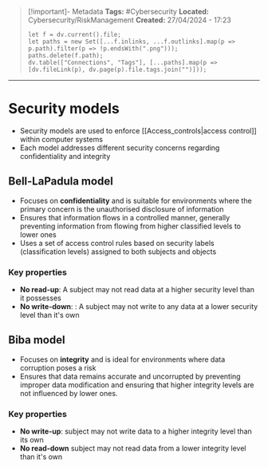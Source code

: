 > [!important]- Metadata
> **Tags:** #Cybersecurity 
> **Located:** Cybersecurity/RiskManagement
> **Created:** 27/04/2024 - 17:23
> ```dataviewjs
> let f = dv.current().file;
> let paths = new Set([...f.inlinks, ...f.outlinks].map(p => p.path).filter(p => !p.endsWith(".png")));
> paths.delete(f.path);
> dv.table(["Connections", "Tags"], [...paths].map(p => [dv.fileLink(p), dv.page(p).file.tags.join("")]));
> ```

___
# Security models
- Security models are used to enforce [[Access_controls|access control]] within computer systems
- Each model addresses different security concerns regarding confidentiality and integrity
## Bell-LaPadula model
- Focuses on **confidentiality** and is suitable for environments where the primary concern is the unauthorised disclosure of information
- Ensures that information flows in a controlled manner, generally preventing information from flowing from higher classified levels to lower ones
-  Uses a set of access control rules based on security labels (classification levels) assigned to both subjects and objects
### Key properties
- **No read-up**: A subject may not read data at a higher security level than it possesses
- **No write-down**: : A subject may not write to any data at a lower security level than it's own
## Biba model 
- Focuses on **integrity** and is ideal for environments where data corruption poses a risk
- Ensures that data remains accurate and uncorrupted by preventing improper data modification and ensuring that higher integrity levels are not influenced by lower ones.

### Key properties 
- **No write-up**:  subject may not write data to a higher integrity level than its own
- **No read-down** subject may not read data from a lower integrity level than it's own